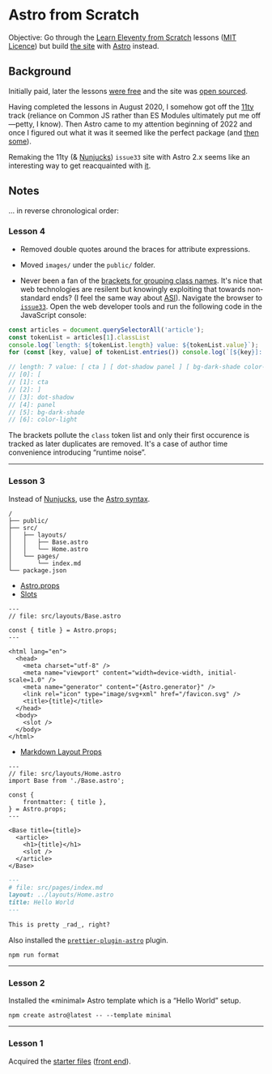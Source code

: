# Astro from Scratch

Objective: Go through the [Learn Eleventy from Scratch](https://learneleventyfromscratch.com/) lessons ([MIT Licence](https://github.com/Andy-set-studio/learneleventyfromscratch.com#licence-mit-licence)) but build [the site](https://issue33.com/) with [Astro](https://docs.astro.build/en/getting-started/) instead.

## Background

Initially paid, later the lessons [were free](https://twitter.com/piccalilli_/status/1404403153890578432) and the site was [open sourced](https://piccalil.li/blog/learn-eleventy-from-scratch-is-now-open-source/).

Having completed the lessons in August 2020, I somehow got off the [11ty](https://www.11ty.dev/) track (reliance on Common JS rather than ES Modules ultimately put me off—petty, I know). Then Astro came to my attention beginning of 2022 and once I figured out what it was it seemed like the perfect package (and [then some](https://twitter.com/NFS__21/status/1517377812298342400)).

Remaking the 11ty (& [Nunjucks](https://mozilla.github.io/nunjucks/)) `issue33` site with Astro 2.x seems like an interesting way to get reacquainted with [it](https://github.com/withastro/astro/releases/tag/astro%402.0.0).

## Notes

… in reverse chronological order:

### Lesson 4

- Removed double quotes around the braces for attribute expressions.
- Moved `images/` under the `public/` folder. 

- Never been a fan of the [brackets for grouping class names](https://andy-bell.co.uk/cube-css/#heading-grouping). It's nice that web technologies are resilent but knowingly exploiting that towards non-standard ends? (I feel the same way about [ASI](https://developer.mozilla.org/en-US/docs/Web/JavaScript/Reference/Lexical_grammar#automatic_semicolon_insertion)). Navigate the browser to [`issue33`](https://issue33.com/). Open the web developer tools and run the following code in the JavaScript console:

```JavaScript
const articles = document.querySelectorAll('article');
const tokenList = articles[1].classList
console.log(`length: ${tokenList.length} value: ${tokenList.value}`);
for (const [key, value] of tokenList.entries()) console.log(`[${key}]: ${value}`);

// length: 7 value: [ cta ] [ dot-shadow panel ] [ bg-dark-shade color-light ]
// [0]: [
// [1]: cta
// [2]: ]
// [3]: dot-shadow
// [4]: panel
// [5]: bg-dark-shade
// [6]: color-light
```

The brackets pollute the `class` token list and only their first occurence is tracked as later duplicates are removed. It's a case of author time convenience introducing “runtime noise”.

---

### Lesson 3

Instead of [Nunjucks](https://mozilla.github.io/nunjucks/), use the [Astro syntax](https://docs.astro.build/en/core-concepts/astro-syntax/).

```
/
├── public/
├── src/
│   ├── layouts/
│   │   ├── Base.astro
│   │   └── Home.astro
│   └── pages/
│       └── index.md
└── package.json
```

- [Astro.props](https://docs.astro.build/en/reference/api-reference/#astroprops)
- [Slots](https://docs.astro.build/en/core-concepts/astro-components/#slots)

```Astro
---
// file: src/layouts/Base.astro

const { title } = Astro.props;
---

<html lang="en">
  <head>
    <meta charset="utf-8" />
    <meta name="viewport" content="width=device-width, initial-scale=1.0" />
    <meta name="generator" content="{Astro.generator}" />
    <link rel="icon" type="image/svg+xml" href="/favicon.svg" />
    <title>{title}</title>
  </head>
  <body>
    <slot />
  </body>
</html>
```

- [Markdown Layout Props](https://docs.astro.build/en/core-concepts/layouts/#markdown-layout-props)

```Astro
---
// file: src/layouts/Home.astro
import Base from './Base.astro';

const {
	frontmatter: { title },
} = Astro.props;
---

<Base title={title}>
  <article>
    <h1>{title}</h1>
    <slot />
  </article>
</Base>
```

```Markdown
---
# file: src/pages/index.md
layout: ../layouts/Home.astro
title: Hello World
---

This is pretty _rad_, right?
```

Also installed the [`prettier-plugin-astro`](https://github.com/withastro/prettier-plugin-astro) plugin.

```shell
npm run format
```

---

### Lesson 2

Installed the «minimal» Astro template which is a “Hello World” setup.

```shell
npm create astro@latest -- --template minimal
```

---

### Lesson 1

Acquired the [starter files](https://learneleventyfromscratch.com/lesson/1.html#getting-some-starter-files) ([front end](https://piccalilli.s3.eu-west-2.amazonaws.com/eleventy-from-scratch/eleventy-from-scratch-front-end-build-starter-files.zip)).
